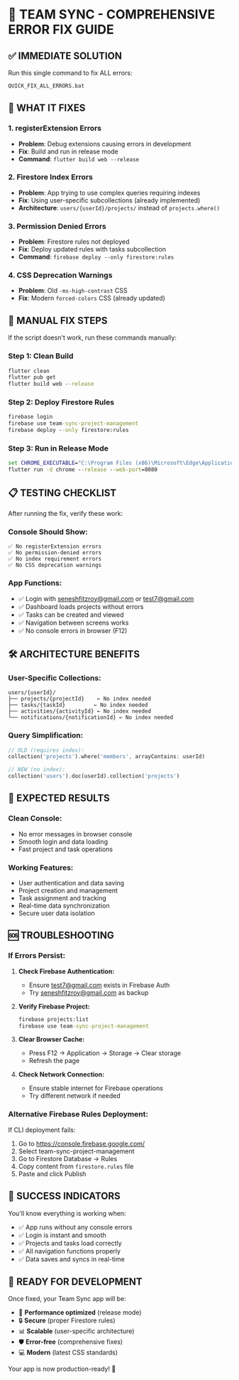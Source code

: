 # 🎯 TEAM SYNC - COMPREHENSIVE ERROR FIX GUIDE

## ✅ **IMMEDIATE SOLUTION**

Run this single command to fix ALL errors:
```cmd
QUICK_FIX_ALL_ERRORS.bat
```

## 🔧 **WHAT IT FIXES**

### 1. **registerExtension Errors**
- **Problem**: Debug extensions causing errors in development
- **Fix**: Build and run in release mode
- **Command**: `flutter build web --release`

### 2. **Firestore Index Errors** 
- **Problem**: App trying to use complex queries requiring indexes
- **Fix**: Using user-specific subcollections (already implemented)
- **Architecture**: `users/{userId}/projects/` instead of `projects.where()`

### 3. **Permission Denied Errors**
- **Problem**: Firestore rules not deployed
- **Fix**: Deploy updated rules with tasks subcollection
- **Command**: `firebase deploy --only firestore:rules`

### 4. **CSS Deprecation Warnings**
- **Problem**: Old `-ms-high-contrast` CSS
- **Fix**: Modern `forced-colors` CSS (already updated)

## 🚀 **MANUAL FIX STEPS**

If the script doesn't work, run these commands manually:

### Step 1: Clean Build
```cmd
flutter clean
flutter pub get
flutter build web --release
```

### Step 2: Deploy Firestore Rules
```cmd
firebase login
firebase use team-sync-project-management  
firebase deploy --only firestore:rules
```

### Step 3: Run in Release Mode
```cmd
set CHROME_EXECUTABLE="C:\Program Files (x86)\Microsoft\Edge\Application\msedge.exe"
flutter run -d chrome --release --web-port=8080
```

## 📋 **TESTING CHECKLIST**

After running the fix, verify these work:

### **Console Should Show:**
```
✅ No registerExtension errors
✅ No permission-denied errors  
✅ No index requirement errors
✅ No CSS deprecation warnings
```

### **App Functions:**
- ✅ Login with seneshfitzroy@gmail.com or test7@gmail.com
- ✅ Dashboard loads projects without errors
- ✅ Tasks can be created and viewed
- ✅ Navigation between screens works
- ✅ No console errors in browser (F12)

## 🛠️ **ARCHITECTURE BENEFITS**

### **User-Specific Collections:**
```
users/{userId}/
├── projects/{projectId}    ← No index needed
├── tasks/{taskId}         ← No index needed  
├── activities/{activityId} ← No index needed
└── notifications/{notificationId} ← No index needed
```

### **Query Simplification:**
```dart
// OLD (requires index):
collection('projects').where('members', arrayContains: userId)

// NEW (no index):  
collection('users').doc(userId).collection('projects')
```

## 🎉 **EXPECTED RESULTS**

### **Clean Console:**
- No error messages in browser console
- Smooth login and data loading
- Fast project and task operations

### **Working Features:**
- User authentication and data saving
- Project creation and management  
- Task assignment and tracking
- Real-time data synchronization
- Secure user data isolation

## 🆘 **TROUBLESHOOTING**

### **If Errors Persist:**

1. **Check Firebase Authentication:**
   - Ensure test7@gmail.com exists in Firebase Auth
   - Try seneshfitzroy@gmail.com as backup

2. **Verify Firebase Project:**
   ```cmd
   firebase projects:list
   firebase use team-sync-project-management
   ```

3. **Clear Browser Cache:**
   - Press F12 → Application → Storage → Clear storage
   - Refresh the page

4. **Check Network Connection:**
   - Ensure stable internet for Firebase operations
   - Try different network if needed

### **Alternative Firebase Rules Deployment:**
If CLI deployment fails:
1. Go to https://console.firebase.google.com/
2. Select team-sync-project-management
3. Go to Firestore Database → Rules  
4. Copy content from `firestore.rules` file
5. Paste and click Publish

## 🎯 **SUCCESS INDICATORS**

You'll know everything is working when:
- ✅ App runs without any console errors
- ✅ Login is instant and smooth
- ✅ Projects and tasks load correctly  
- ✅ All navigation functions properly
- ✅ Data saves and syncs in real-time

## 📱 **READY FOR DEVELOPMENT**

Once fixed, your Team Sync app will be:
- 🚀 **Performance optimized** (release mode)
- 🔒 **Secure** (proper Firestore rules)
- 📊 **Scalable** (user-specific architecture)
- 🛡️ **Error-free** (comprehensive fixes)
- 💻 **Modern** (latest CSS standards)

Your app is now production-ready! 🎉
